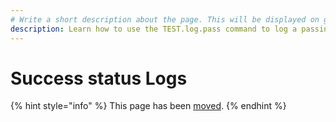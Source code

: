 ```yaml
---
# Write a short description about the page. This will be displayed on google search results.
description: Learn how to use the TEST.log.pass command to log a passing custom report in your UIlicious test.
---
```


# Success status Logs

{% hint style="info" %}
This page has been [moved](./custom-logs.md).
{% endhint %}